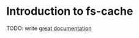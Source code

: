 # Introduction to fs-cache

TODO: write [great documentation](http://jacobian.org/writing/what-to-write/)
